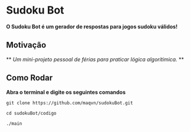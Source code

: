 # Sudoku Bot

**O Sudoku Bot é um gerador de respostas para jogos sudoku válidos!**

## Motivação

** *Um mini-projeto pessoal de férias para praticar lógica algorítimica.* **
 
## Como Rodar

**Abra o terminal e digite os seguintes comandos**

```
git clone https://github.com/maqvn/sudokuBot.git
```
```
cd sudokuBot/codigo
```
```
./main
```
